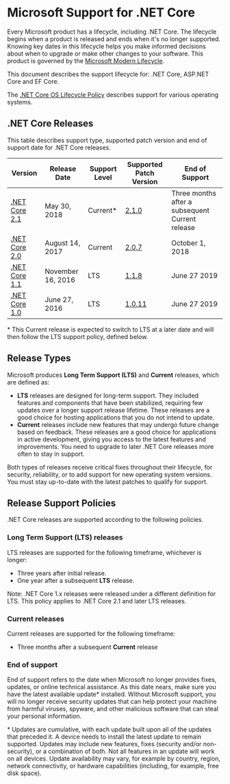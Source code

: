 # Microsoft Support for .NET Core

Every Microsoft product has a lifecycle, including .NET Core. The lifecycle begins when a product is released and ends when it's no longer supported. Knowing key dates in this lifecycle helps you make informed decisions about when to upgrade or make other changes to your software. This product is governed by the [Microsoft Modern Lifecycle](https://support.microsoft.com/help/30881/modern-lifecycle-policy).

This document describes the support lifecycle for: .NET Core, ASP.NET Core and EF Core.

The [.NET Core OS Lifecycle Policy](https://github.com/dotnet/core/blob/master/os-lifecycle-policy.md) describes support for various operating systems.

## .NET Core Releases

This table describes support type, supported patch version and end of support date for .NET Core releases.

|  Version  |  Release Date | Support Level | Supported Patch Version | End of Support |
| -- | -- | -- | -- | -- |
|[.NET Core 2.1](https://blogs.msdn.microsoft.com/dotnet/2018/05/30/announcing-net-core-2-1) | May 30, 2018 | Current\* | [2.1.0](https://www.microsoft.com/net/download/dotnet-core/runtime-2.1.0) | Three months after a subsequent Current release|
| [.NET Core 2.0](https://blogs.msdn.microsoft.com/dotnet/2017/08/14/announcing-net-core-2-0/) | August 14, 2017 | Current | [2.0.7](https://www.microsoft.com/net/download/dotnet-core/runtime-2.0.7) | October 1, 2018 |
| [.NET Core 1.1](https://blogs.msdn.microsoft.com/dotnet/2016/11/16/announcing-net-core-1-1/) | November 16, 2016 | LTS | [1.1.8](https://www.microsoft.com/net/download/dotnet-core/runtime-1.1.8) | June 27 2019|
| [.NET Core 1.0](https://blogs.msdn.microsoft.com/dotnet/2016/06/27/announcing-net-core-1-0/) | June 27, 2016 | LTS | [1.0.11](https://www.microsoft.com/net/download/dotnet-core/runtime-1.0.11) | June 27 2019|

\* This Current release is expected to switch to LTS at a later date and will then follow the LTS support policy, defined below.

## Release Types

Microsoft produces **Long Term Support (LTS)** and **Current** releases, which are defined as:

* **LTS** releases are designed for long-term support. They included features and components that have been stabilized, requiring few updates over a longer support release lifetime. These releases are a good choice for hosting applications that you do not intend to update.
* **Current** releases include new features that may undergo future change based on feedback. These releases are a good choice for applications in active development, giving you access to the latest features and improvements. You need to upgrade to later .NET Core releases more often to stay in support.

Both types of releases receive critical fixes throughout their lifecycle, for security, reliability, or to add support for new operating system versions. You must stay up-to-date with the latest patches to qualify for support.

## Release Support Policies

.NET Core releases are supported according to the following policies.

### Long Term Support (LTS) releases

LTS releases are supported for the following timeframe, whichever is longer:

* Three years after initial release.
* One year after a subsequent **LTS** release.

Note: .NET Core 1.x releases were released under a different definition for LTS. This policy applies to .NET Core 2.1 and later LTS releases.

### Current releases

Current releases are supported for the following timeframe:

* Three months after a subsequent **Current** release

### End of support

End of support refers to the date when Microsoft no longer provides fixes, updates, or online technical assistance. As this date nears, make sure you have the latest available update\* installed. Without Microsoft support, you will no longer receive security updates that can help protect your machine from harmful viruses, spyware, and other malicious software that can steal your personal information.

\* Updates are cumulative, with each update built upon all of the updates that preceded it. A device needs to install the latest update to remain supported. Updates may include new features, fixes (security and/or non-security), or a combination of both. Not all features in an update will work on all devices. Update availability may vary, for example by country, region, network connectivity, or hardware capabilities (including, for example, free disk space).
